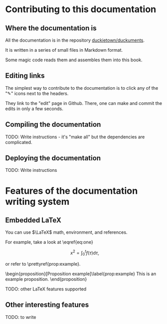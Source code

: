 # Contributing to this documentation

## Where the documentation is

All the documentation is in the repository [duckietown/duckuments][repo].

[repo]: https://github.com/duckietown/duckuments

It is written in a series of small files in Markdown format.

Some magic code reads them and assembles them into this book.

## Editing links

The simplest way to contribute to the documentation is
to click any of the "✎" icons next to the headers.

They link to the "edit" page in Github. There, one
can make and commit the edits in only a few seconds.

## Compiling the documentation

TODO: Write instructions - it's "make all" but the dependencies
are complicated.

## Deploying the documentation

TODO: Write instructions

# Features of the documentation writing system


## Embedded LaTeX

You can use $\LaTeX$ math, environment, and references.

For example, take a look at \eqref{eq:one}

$$
    x^2 = \int_{0}^{t} f(\tau) \text{d}\tau, \label{eq:one}
$$

or refer to \prettyref{prop:example}.

\begin{proposition}[Proposition example]\label{prop:example}
This is an example proposition.
\end{proposition}

TODO: other LaTeX features supported

## Other interesting features

TODO: to write
